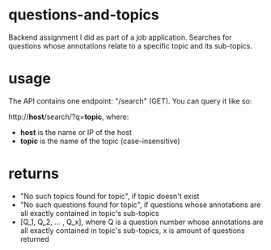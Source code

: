 # questions-and-topics
Backend assignment I did as part of a job application. Searches for questions whose annotations relate to a specific topic and its sub-topics.

# usage
The API contains one endpoint: "/search" (GET). You can query it like so:

http://**host**/search/?q=**topic**, where:
- **host** is the name or IP of the host
- **topic** is the name of the topic (case-insensitive)
    
# returns
- "No such topics found for topic", if topic doesn't exist
- "No such questions found for topic", if questions whose annotations are all exactly contained in topic's sub-topics
- [Q_1, Q_2, ... , Q_x], where Q is a question number whose annotations are all exactly contained in topic's sub-topics, x is amount of questions returned
